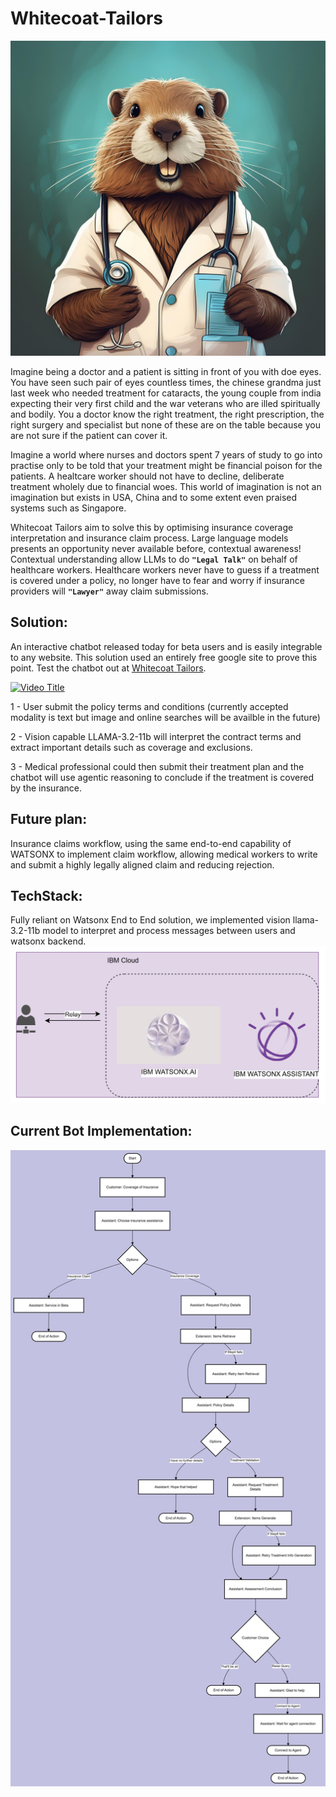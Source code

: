 # Whitecoat-Tailors

![helpful beaver wearing a medical coat and a stethoscope, with forms in his mouth_ (1)](readme_images/beaver_boi.jpeg)

Imagine being a doctor and a patient is sitting in front of you with doe eyes. You have seen such pair of eyes countless times, the chinese grandma just last week who needed treatment for cataracts, the young couple from india expecting their very first child and the war veterans who are illed spiritually and bodily. You a doctor know the right treatment, the right prescription, the right surgery and specialist but none of these are on the table because you are not sure if the patient can cover it.

Imagine a world where nurses and doctors spent 7 years of study to go into practise only to be told that your treatment might be financial poison for the patients. A healtcare worker should not have to decline, deliberate treatment wholely due to financial woes. This world of imagination is not an imagination but exists in USA, China and to some extent even praised systems such as Singapore.

Whitecoat Tailors aim to solve this by optimising insurance coverage interpretation and insurance claim process. Large language models presents an opportunity never available before, contextual awareness! Contextual understanding allow LLMs to do __`"Legal Talk"`__ on behalf of healthcare workers. Healthcare workers never have to guess if a treatment is covered under a policy, no longer have to fear and worry if insurance providers will __`"Lawyer"`__ away claim submissions.

## Solution:
An interactive chatbot released today for beta users and is easily integrable to any website. This solution used an entirely free google site to prove this point. Test the chatbot out at [Whitecoat Tailors](https://sites.google.com/view/whitecoat-tailor).

[![Video Title](https://img.youtube.com/vi/6n4LupkCggk/0.jpg)](https://www.youtube.com/watch?v=6n4LupkCggk)


1 - User submit the policy terms and conditions (currently accepted modality is text but image and online searches will be availble in the future)

2 - Vision capable LLAMA-3.2-11b will interpret the contract terms and extract important details such as coverage and exclusions.

3 - Medical professional could then submit their treatment plan and the chatbot will use agentic reasoning to conclude if the treatment is covered by the insurance.

## Future plan:
Insurance claims workflow, using the same end-to-end capability of WATSONX to implement claim workflow, allowing medical workers to write and submit a highly legally aligned claim and reducing rejection.
## TechStack:
Fully reliant on Watsonx End to End solution, we implemented vision llama-3.2-11b model to interpret and process messages between users and watsonx backend.
![Tech Stak](readme_images/image-2.png)
## Current Bot Implementation:
![Flow](readme_images/image.png)
